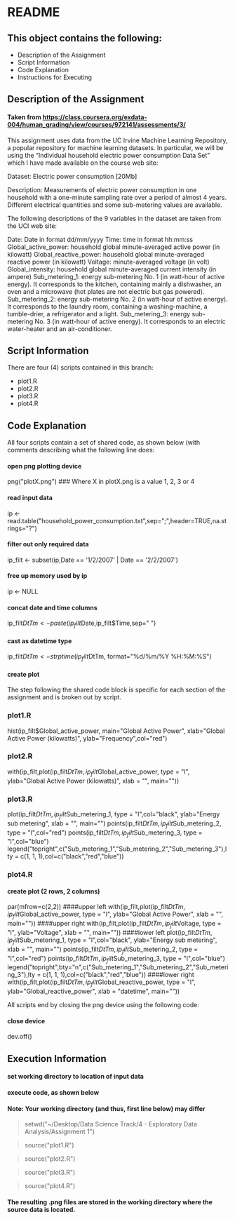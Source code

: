 # README
## This object contains the following:

* Description of the Assignment
* Script Information
* Code Explanation
* Instructions for Executing

## Description of the Assignment
#### Taken from https://class.coursera.org/exdata-004/human_grading/view/courses/972141/assessments/3/

This assignment uses data from the UC Irvine Machine Learning Repository, a popular repository for machine learning datasets. In particular, we will be using the “Individual household electric power consumption Data Set” which I have made available on the course web site:


Dataset: Electric power consumption [20Mb]


Description: Measurements of electric power consumption in one household with a one-minute sampling rate over a period of almost 4 years. Different electrical quantities and some sub-metering values are available.


The following descriptions of the 9 variables in the dataset are taken from the UCI web site:


Date: Date in format dd/mm/yyyy
Time: time in format hh:mm:ss
Global_active_power: household global minute-averaged active power (in kilowatt)
Global_reactive_power: household global minute-averaged reactive power (in kilowatt)
Voltage: minute-averaged voltage (in volt)
Global_intensity: household global minute-averaged current intensity (in ampere)
Sub_metering_1: energy sub-metering No. 1 (in watt-hour of active energy). It corresponds to the kitchen, containing mainly a dishwasher, an oven and a microwave (hot plates are not electric but gas powered).
Sub_metering_2: energy sub-metering No. 2 (in watt-hour of active energy). It corresponds to the laundry room, containing a washing-machine, a tumble-drier, a refrigerator and a light.
Sub_metering_3: energy sub-metering No. 3 (in watt-hour of active energy). It corresponds to an electric water-heater and an air-conditioner.

## Script Information
There are four (4) scripts contained in this branch:

* plot1.R
* plot2.R
* plot3.R
* plot4.R

## Code Explanation
All four scripts contain a set of shared code, as shown below (with comments describing what the following line does:
#### open png plotting device
png("plotX.png") ### Where X in plotX.png is a value 1, 2, 3 or 4
#### read input data
ip <- read.table("household_power_consumption.txt",sep=";",header=TRUE,na.strings="?")
#### filter out only required data
ip_filt <- subset(ip,Date == '1/2/2007' | Date == '2/2/2007')
#### free up memory used by ip
ip <- NULL
#### concat date and time columns
ip_filt$DtTm <- paste(ip_filt$Date,ip_filt$Time,sep=" ")
#### cast as datetime type
ip_filt$DtTm <- strptime(ip_filt$DtTm, format="%d/%m/%Y %H:%M:%S")
#### create plot

The step following the shared code block is specific for each section of the assignment and is broken out by script.
### plot1.R
hist(ip_filt$Global_active_power, main="Global Active Power", xlab="Global Active Power (kilowatts)", ylab="Frequency",col="red")

### plot2.R
with(ip_filt,plot(ip_filt$DtTm,ip_filt$Global_active_power, type = "l", ylab="Global Active Power (kilowatts)", xlab = "", main=""))

### plot3.R
plot(ip_filt$DtTm,ip_filt$Sub_metering_1, type = "l",col="black", ylab="Energy sub metering", xlab = "", main="")
points(ip_filt$DtTm,ip_filt$Sub_metering_2, type = "l",col="red")
points(ip_filt$DtTm,ip_filt$Sub_metering_3, type = "l",col="blue")
legend("topright",c("Sub_metering_1","Sub_metering_2","Sub_metering_3"),lty = c(1, 1, 1),col=c("black","red","blue"))

### plot4.R
#### create plot (2 rows, 2 columns)
par(mfrow=c(2,2))
####upper left
with(ip_filt,plot(ip_filt$DtTm,ip_filt$Global_active_power, type = "l", ylab="Global Active Power", xlab = "", main=""))
####upper right
with(ip_filt,plot(ip_filt$DtTm,ip_filt$Voltage, type = "l", ylab="Voltage", xlab = "", main=""))
####lower left
plot(ip_filt$DtTm,ip_filt$Sub_metering_1, type = "l",col="black", ylab="Energy sub metering", xlab = "", main="")
points(ip_filt$DtTm,ip_filt$Sub_metering_2, type = "l",col="red")
points(ip_filt$DtTm,ip_filt$Sub_metering_3, type = "l",col="blue")
legend("topright",bty="n",c("Sub_metering_1","Sub_metering_2","Sub_metering_3"),lty = c(1, 1, 1),col=c("black","red","blue"))
####lower right
with(ip_filt,plot(ip_filt$DtTm,ip_filt$Global_reactive_power, type = "l", ylab="Global_reactive_power", xlab = "datetime", main=""))

All scripts end by closing the png device using the following code:

#### close device
dev.off()

## Execution Information
#### set working directory to location of input data
#### execute code, as shown below
#### Note: Your working directory (and thus, first line below) may differ 
> setwd("~/Desktop/Data Science Track/4 - Exploratory Data Analysis/Assignment 1")

> source("plot1.R")

> source("plot2.R")

> source("plot3.R")

> source("plot4.R")

#### The resulting .png files are stored in the working directory where the source data is located.
